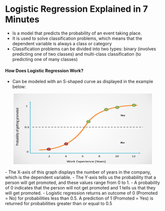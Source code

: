 # Logistic Regression Explained in 7 Minutes
- Is a model that predicts the probability of an event taking place.
- It is used to solve classification problems, which means that the dependent variable is always a class or category
- Classification problems can be divided into two types: binary (involves predicting one of two classes) and multi-class classification (to predicting one of many classes)

#### How Does Logistic Regression Work?
- Can be modeled with an S-shaped curve as displayed in the example below:
<p align="center">
  <img src="logistic1.png" width="450" height="230">
</p>
- The X-axis of this graph displays the number of years in the company, which is the dependent variable. 
- The Y-axis tells us the probability that a person will get promoted, and these values range from 0 to 1.
- A probability of 0 indicates that the person will not get promoted and 1 tells us that they will get promoted.
- Logistic regression returns an outcome of 0 (Promoted = No) for probabilities less than 0.5. A prediction of 1 (Promoted = Yes) is returned for probabilities greater than or equal to 0.5


